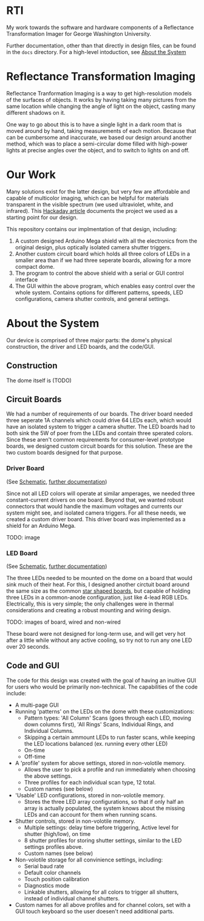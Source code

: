# RTI
My work towards the software and hardware components of a Reflectance Transformation Imager for George Washington University.

Further documentation, other than that directly in design files, can be found in the `docs` directory. For a high-level intoduction, see [About the System](#about-the-system)

# Reflectance Transformation Imaging

Reflectance Tranformation Imaging is a way to get high-resolution models of the surfaces of objects. It works by having taking many pictures from the same location while changing the angle of light on the object, casting many different shadows on it. 

One way to go about this is to have a single light in a dark room that is moved around by hand, taking measurements of each motion. Because that can be cumbersome and inaccurate, we based our design around another method, which was to place a semi-circular dome filled with high-power lights at precise angles over the object, and to switch to lights on and off. 

# Our Work

Many solutions exist for the latter design, but very few are affordable and capable of multicolor imaging, which can be helpful for materials transparent in the visible spectrum (we used ultraviolet, white, and infrared). This [Hackaday article](https://hackaday.io/project/11951-affordable-reflectance-transformation-imaging-dome) documents the project we used as a starting point for our design.

This repository contains our implmentation of that design, including:
1. A custom designed Arduino Mega shield with all the electronics from the original design, plus optically isolated camera shutter triggers.
2. Another custom circuit board which holds all three colors of LEDs in a smaller area than if we had three seperate boards, allowing for a more compact dome.
3. The program to control the above shield with a serial or GUI control interface
4. The GUI within the above program, which enables easy control over the whole system. Contains options for different patterns, speeds, LED configurations, camera shutter controls, and general settings.

# About the System

Our device is comprised of three major parts: the dome's physical construction, the driver and LED boards, and the code/GUI.
## Construction
The dome itself is (TODO)

## Circuit Boards

We had a number of requirements of our boards. The driver board needed three seperate 1A channels which could drive 64 LEDs each, which would have an isolated system to trigger a camera shutter. The LED boards had to both sink the 5W of poer from the LEDs and contain three sperated colors. Since these aren't common requirements for consumer-level prototype boards, we designed custom circuit boards for this solution. These are the two custom boards designed for that purpose.

### Driver Board

(See [Schematic](hardware/arduino-sheild/MEGA_shield_SCHEMATIC.pdf), [further documentation](docs/driver-board.md))

Since not all LED colors will operate at similar amperages, we needed three constant-current drivers on one board. Beyond that, we wanted robust connectors that would handle the maximum voltages and currents our system might see, and isolated camera triggers. For all these needs, we created a custom driver board. This driver board was implemented as a shield for an Arduino Mega.

TODO: image

### LED Board

(See [Schematic](hardware/led-board/LEDBoard_SCHEMATIC.pdf), [further documentation](docs/led-board.md))

The three LEDs needed to be mounted on the dome on a board that would sink much of their heat. For this, I designed another circtuit board around the same size as the common [star shaped boards](https://www.adafruit.com/product/518), but capable of holding three LEDs in a common-anode configuration, just like 4-lead RGB LEDs. Electrically, this is very simple; the only challenges were in thermal considerations and creating a robust mounting and wiring design.

TODO: images of board, wired and non-wired

These board were not designed for long-term use, and will get very hot after a little while without any active cooling, so try not to run any one LED over 20 seconds.

## Code and GUI

The code for this design was created with the goal of having an inuitive GUI for users who would be primarily non-technical. The capabilities of the code include:

- A multi-page GUI
- Running 'patterns' on the LEDs on the dome with these customizations:
  - Pattern types: 'All Column' Scans (goes through each LED, moving down columns first), 'All Rings' Scans, Individual Rings, and Individual Columns.
  - Skipping a certain ammount LEDs to run faster scans, while keeping the LED locations balanced (ex. running every other LED)
  - On-time
  - Off-time
- A 'profile' system for above settings, stored in non-volotile memory. 
  - Allows the user to pick a profile and run immediately when choosing the above settings.
  - Three profiles for each individual scan type, 12 total.
  - Custom names (see below)
- 'Usable' LED configurations, stored in non-volotile memory.
  - Stores the three LED array configurations, so that if only half an array is actually populated, the system knows about the missing LEDs and can account for them when running scans.
- Shutter controls, stored in non-volotile memory.
  - Multiple settings: delay time before triggering, Active level for shutter (high/low), on time
  - 8 shutter profiles for storing shutter settings, similar to the LED settings profiles above.
  - Custom names (see below)
- Non-volotile storage for all convinience settings, including:
  - Serial baud rate
  - Default color channels
  - Touch position calibration
  - Diagnostics mode
  - Linkable shutters, allowing for all colors to trigger all shutters, instead of individual channel shutters.
- Custom names for all above profiles and for channel colors, set with a GUI touch keyboard so the user doesen't need additional parts.
